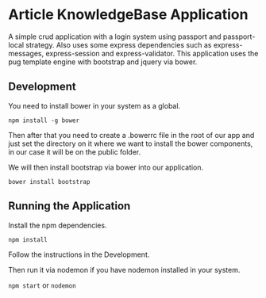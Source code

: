 # Article KnowledgeBase Application

A simple crud application with a login system using passport and passport-local strategy. Also uses some express dependencies such as express-messages, express-session and express-validator. This application uses the pug template engine with bootstrap and jquery via bower.

## Development

You need to install bower in your system as a global.

`npm install -g bower`

Then after that you need to create a .bowerrc file in the root of our app and just set the directory on it where we want to install the bower components, in our case it will be on the public folder.

We will then install bootstrap via bower into our application.

`bower install bootstrap`

## Running the Application

Install the npm dependencies.

`npm install`

Follow the instructions in the Development.

Then run it via nodemon if you have nodemon installed in your system.

`npm start` or `nodemon`